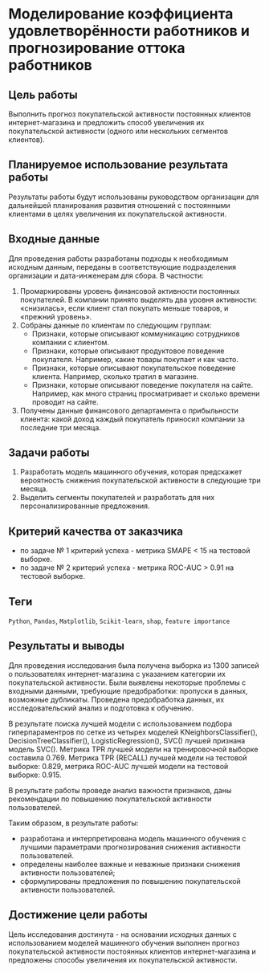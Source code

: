 # Моделирование коэффициента удовлетворённости работников и прогнозирование оттока работников

## Цель работы

Выполнить прогноз покупательской активности постоянных клиентов интернет-магазина и предложить способ увеличения их покупательской активности (одного или нескольких сегментов клиентов).

## Планируемое использование результата работы

Результаты работы будут использованы руководством организации для дальнейшей планирования развития отношений с постоянными клиентами в целях увеличения их покупательской активности. 

## Входные данные

Для проведения работы разработаны подходы к необходимым исходным данным, переданы в соответствующие подразделения организации и дата-инженерам для сбора. В частности:
1. Промаркированы уровень финансовой активности постоянных покупателей. В компании принято выделять два уровня активности: «снизилась», если клиент стал покупать меньше товаров, и «прежний уровень».
2. Собраны данные по клиентам по следующим группам: 
    - Признаки, которые описывают коммуникацию сотрудников компании с клиентом.
    - Признаки, которые описывают продуктовое поведение покупателя. Например, какие товары покупает и как часто.
    - Признаки, которые описывают покупательское поведение клиента. Например, сколько тратил в магазине.
    - Признаки, которые описывают поведение покупателя на сайте. Например, как много страниц просматривает и сколько времени проводит на сайте.
3. Получены данные финансового департамента о прибыльности клиента: какой доход каждый покупатель приносил компании за последние три месяца.

## Задачи работы

1. Разработать модель машинного обучения, которая предскажет вероятность снижения покупательской активности в следующие три месяца.
2. Выделить сегменты покупателей и разработать для них персонализированные предложения.
   
## Критерий качества от заказчика

- по задаче № 1 критерий успеха - метрика SMAPE < 15 на тестовой выборке.
- по задаче № 2 критерий успеха - метрика ROC-AUC > 0.91 на тестовой выборке.

## Теги
`Python`, `Pandas`, `Matplotlib`, `Scikit-learn`, `shap`, `feature importance`

## Результаты и выводы

Для проведения исследования была получена выборка из 1300 записей о пользователях интернет-магазина с указанием категории их покупательской активности. Были выявлены некоторые проблемы с входными данными, требующие предобработки: пропуски в данных, возможные дубликаты. Проведена предобработка данных, их исследовательский анализ и подготовка к обучению.

В результате поиска лучшей модели с использованием подбора гиперпараментров по сетке из четырех моделей KNeighborsClassifier(), DecisionTreeClassifier(), LogisticRegression(), SVC() лучшей признана модель SVC(). Метрика TPR лучшей модели на тренировочной выборке составила 0.769.  Метрика TPR (RECALL) лучшей модели на тестовой выборке: 0.829, метрика ROC-AUC лучшей модели на тестовой выборке: 0.915.

В результате работы проведе анализ важности признаков, даны рекомендации по повышению покупательской активности пользователей.

Таким образом, в результате работы:
- разработана и интерпретирована модель машинного обучения с лучшими параметрами прогнозирования снижения активности пользователей.
- определены наиболее важные и неважные признаки снижения активности пользователей;
- сформулированы предложения по повышению покупательской активности пользователей.

## Достижение цели работы

Цель исследования достинута - на основании исходных данных с использованием моделей машинного обучения выполнен прогноз покупательской активности постоянных клиентов интернет-магазина и предложены способы увеличения их покупательской активности.